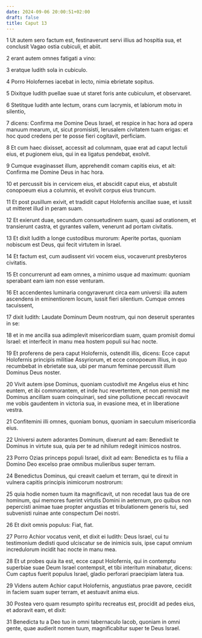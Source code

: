```yaml
---
date: 2024-09-06 20:00:51+02:00
draft: false
title: Caput 13
---
```





1 Ut autem sero factum est, festinaverunt servi illius ad hospitia sua, et conclusit Vagao ostia cubiculi, et abiit.

2 erant autem omnes fatigati a vino:

3 eratque Iudith sola in cubiculo.

4 Porro Holofernes iacebat in lecto, nimia ebrietate sopitus.

5 Dixitque Iudith puellae suae ut staret foris ante cubiculum, et observaret.

6 Stetitque Iudith ante lectum, orans cum lacrymis, et labiorum motu in silentio,

7 dicens: Confirma me Domine Deus Israel, et respice in hac hora ad opera manuum mearum, ut, sicut promisisti, Ierusalem civitatem tuam erigas: et hoc quod credens per te posse fieri cogitavit, perficiam.

8 Et cum haec dixisset, accessit ad columnam, quae erat ad caput lectuli eius, et pugionem eius, qui in ea ligatus pendebat, exolvit.

9 Cumque evaginasset illum, apprehendit comam capitis eius, et ait: Confirma me Domine Deus in hac hora.

10 et percussit bis in cervicem eius, et abscidit caput eius, et abstulit conopoeum eius a columnis, et evolvit corpus eius truncum.

11 Et post pusillum exivit, et tradidit caput Holofernis ancillae suae, et iussit ut mitteret illud in peram suam.

12 Et exierunt duae, secundum consuetudinem suam, quasi ad orationem, et transierunt castra, et gyrantes vallem, venerunt ad portam civitatis.

13 Et dixit Iudith a longe custodibus murorum: Aperite portas, quoniam nobiscum est Deus, qui fecit virtutem in Israel.

14 Et factum est, cum audissent viri vocem eius, vocaverunt presbyteros civitatis.

15 Et concurrerunt ad eam omnes, a minimo usque ad maximum: quoniam sperabant eam iam non esse venturam.

16 Et accendentes luminaria congyraverunt circa eam universi: illa autem ascendens in eminentiorem locum, iussit fieri silentium. Cumque omnes tacuissent,

17 dixit Iudith: Laudate Dominum Deum nostrum, qui non deseruit sperantes in se:

18 et in me ancilla sua adimplevit misericordiam suam, quam promisit domui Israel: et interfecit in manu mea hostem populi sui hac nocte.

19 Et proferens de pera caput Holofernis, ostendit illis, dicens: Ecce caput Holofernis principis militiae Assyriorum, et ecce conopoeum illius, in quo recumbebat in ebrietate sua, ubi per manum feminae percussit illum Dominus Deus noster.

20 Vivit autem ipse Dominus, quoniam custodivit me Angelus eius et hinc euntem, et ibi commorantem, et inde huc revertentem, et non permisit me Dominus ancillam suam coinquinari, sed sine pollutione peccati revocavit me vobis gaudentem in victoria sua, in evasione mea, et in liberatione vestra.

21 Confitemini illi omnes, quoniam bonus, quoniam in saeculum misericordia eius.

22 Universi autem adorantes Dominum, dixerunt ad eam: Benedixit te Dominus in virtute sua, quia per te ad nihilum redegit inimicos nostros.

23 Porro Ozias princeps populi Israel, dixit ad eam: Benedicta es tu filia a Domino Deo excelso prae omnibus mulieribus super terram.

24 Benedictus Dominus, qui creavit caelum et terram, qui te direxit in vulnera capitis principis inimicorum nostrorum:

25 quia hodie nomen tuum ita magnificavit, ut non recedat laus tua de ore hominum, qui memores fuerint virtutis Domini in aeternum, pro quibus non pepercisti animae tuae propter angustias et tribulationem generis tui, sed subvenisti ruinae ante conspectum Dei nostri.

26 Et dixit omnis populus: Fiat, fiat.

27 Porro Achior vocatus venit, et dixit ei Iudith: Deus Israel, cui tu testimonium dedisti quod ulciscatur se de inimicis suis, ipse caput omnium incredulorum incidit hac nocte in manu mea.

28 Et ut probes quia ita est, ecce caput Holofernis, qui in contemptu superbiae suae Deum Israel contempsit, et tibi interitum minabatur, dicens: Cum captus fuerit populus Israel, gladio perforari praecipiam latera tua.

29 Videns autem Achior caput Holofernis, angustiatus prae pavore, cecidit in faciem suam super terram, et aestuavit anima eius.

30 Postea vero quam resumpto spiritu recreatus est, procidit ad pedes eius, et adoravit eam, et dixit:

31 Benedicta tu a Deo tuo in omni tabernaculo Iacob, quoniam in omni gente, quae audierit nomen tuum, magnificabitur super te Deus Israel.


